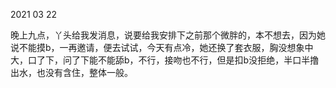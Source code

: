 2021 03 22

晚上九点，丫头给我发消息，说要给我安排下之前那个微胖的，本不想去，因为她说不能摸b，一再邀请，便去试试，今天有点冷，她还换了套衣服，胸没想象中大，口了下，问了下能不能舔b，不行，接吻也不行，但是扣b没拒绝，半口半撸出水，也没有含住，整体一般。